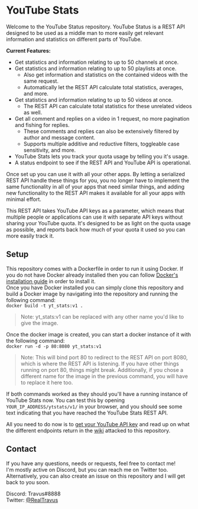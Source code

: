 # YouTube Stats
Welcome to the YouTube Status repository. YouTube Status is a REST API designed to be used as a middle man to more easily get relevant information and statistics on different parts of YouTube.


**Current Features:**
* Get statistics and information relating to up to 50 channels at once.
* Get statistics and information relating to up to 50 playlists at once.
    * Also get information and statistics on the contained videos with the same request.
    * Automatically let the REST API calculate total statistics, averages, and more.
* Get statistics and information relating to up to 50 videos at once.
    * The REST API can calculate total statistics for these unrelated videos as well.
* Get all comment and replies on a video in 1 request, no more pagination and fishing for replies.
    * These comments and replies can also be extensively filtered by author and message content.
    * Supports multiple additive and reductive filters, toggleable case sensitivity, and more.
* YouTube Stats lets you track your quota usage by telling you it's usage.
* A status endpoint to see if the REST API and YouTube API is operational.

Once set up you can use it with all your other apps. By letting a serialized REST API handle these things for you, you no longer have to implement the same functionality in all of your apps that need similar things, and adding new functionality to the REST API makes it available for all your apps with minimal effort.

This REST API takes YouTube API keys as a parameter, which means that multiple people or applications can use it with separate API keys without sharing your YouTube quota. It's designed to be as light on the quota usage as possible, and reports back how much of your quota it used so you can more easily track it.

## Setup
This repository comes with a Dockerfile in order to run it using Docker. If you do not have Docker already installed then you can follow [Docker's installation guide](https://docs.docker.com/docker-for-windows/install/) in order to install it.  
Once you have Docker installed you can simply clone this repository and build a Docker image by navigating into the repository and running the following command:  
`docker build -t yt_stats:v1 .`
> Note: yt_stats:v1 can be replaced with any other name you'd like to give the image.

Once the docker image is created, you can start a docker instance of it with the following command:  
`docker run -d -p 80:8080 yt_stats:v1`
> Note: This will bind port 80 to redirect to the REST API on port 8080, which is where the REST API is listening. If you have other things running on port 80, things might break. Additionally, if you chose a different name for the image in the previous command, you will have to replace it here too.

If both commands worked as they should you'll have a running instance of YouTube Stats now. You can test this by opening `YOUR_IP_ADDRESS/ytstats/v1/` in your browser, and you should see some text indicating that you have reached the YouTube Stats REST API.

All you need to do now is to [get your YouTube API key](https://github.com/Travus/yt_stats/wiki#getting-a-youtube-api-key) and read up on what the different endpoints return in the [wiki](https://github.com/Travus/yt_stats/wiki) attacked to this repository.

## Contact
If you have any questions, needs or requests, feel free to contact me!  
I'm mostly active on Discord, but you can reach me on Twitter too.  
Alternatively, you can also create an issue on this repository and I will get back to you soon.

Discord: Travus#8888  
Twitter: [@RealTravus](https://twitter.com/RealTravus)
